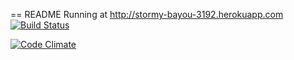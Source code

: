 == README
Running at http://stormy-bayou-3192.herokuapp.com
[![Build Status](https://travis-ci.org/mikaelsn/ratebeer.png)](https://travis-ci.org/mikaelsn/ratebeer)

[![Code Climate](https://codeclimate.com/github/mikaelsn/ratebeer.png)](https://codeclimate.com/github/mikaelsn/ratebeer)